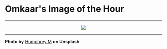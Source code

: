 # Omkaar's Image of the Hour

---

<div align="center">

<a href="https://unsplash.com/photos/a-tropical-resort-offers-a-pool-and-palm-trees-Q7kCFhSoW5M">
  <img src="https://images.unsplash.com/photo-1744894203360-a3f3c56433e2?crop=entropy&cs=tinysrgb&fit=max&fm=jpg&ixid=M3w3NjA2Nzh8MHwxfHJhbmRvbXx8fHx8fHx8fDE3NTA0NjA0MDB8&ixlib=rb-4.1.0&q=80&w=1080" style="max-width:100%; height:auto;">
</a>



</div>

---

**Photo by** [Humphrey M](https://unsplash.com/@good_citizen) **on Unsplash**
